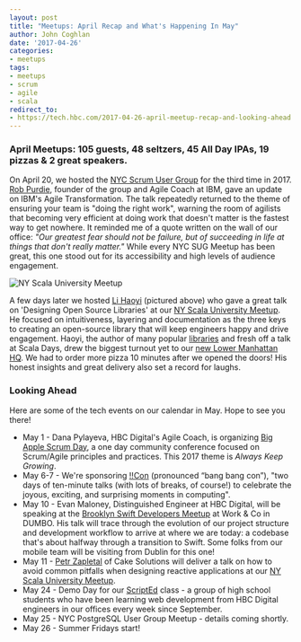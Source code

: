 ```yaml
---
layout: post
title: "Meetups: April Recap and What's Happening In May"
author: John Coghlan
date: '2017-04-26'
categories: 
- meetups
tags:
- meetups
- scrum
- agile
- scala
redirect_to:
- https://tech.hbc.com/2017-04-26-april-meetup-recap-and-looking-ahead.html
---
```


### April Meetups: 105 guests, 48 seltzers, 45 All Day IPAs, 19 pizzas & 2 great speakers. 

On April 20, we hosted the [NYC Scrum User Group](https://www.meetup.com/NYC-Scrum-User-Group/) for the third time in 2017. [Rob Purdie](https://twitter.com/robpurdie), founder of the group and Agile Coach at IBM, gave an update on IBM's Agile Transformation. The talk repeatedly returned to the theme of ensuring your team is "doing the right work", warning the room of agilists that becoming very efficient at doing work that doesn't matter is the fastest way to get nowhere. It reminded me of a quote written on the wall of our office: *"Our greatest fear should not be failure, but of succeeding in life at things that don't really matter."* While every NYC SUG Meetup has been great, this one stood out for its accessibility and high levels of audience engagement.

![NY Scala University Meetup](http://i.imgur.com/KgP4K4N.jpg)

A few days later we hosted [Li Haoyi](https://twitter.com/li_haoyi) (pictured above) who gave a great talk on 'Designing Open Source Libraries' at our [NY Scala University Meetup](https://www.meetup.com/New-York-Scala-University/). He focused on intuitiveness, layering and documentation as the three keys to creating an open-source library that will keep engineers happy and drive engagement. Haoyi, the author of many popular [libraries](https://github.com/lihaoyi) and fresh off a talk at Scala Days, drew the biggest turnout yet to our [new Lower Manhattan HQ](http://tech.gilt.com/culture/2016/08/29/new-gilt-hq). We had to order more pizza 10 minutes after we opened the doors! His honest insights and great delivery also set a record for laughs.

### Looking Ahead

Here are some of the tech events on our calendar in May. Hope to see you there! 

* May 1 - Dana Pylayeva, HBC Digital's Agile Coach, is organizing [Big Apple Scrum Day](http://www.bigapplescrumday.org/), a one day community conference focused on Scrum/Agile principles and practices. This 2017 theme is *Always Keep Growing*.
* May 6-7 - We're sponsoring [!!Con](http://bangbangcon.com/) (pronounced “bang bang con”), "two days of ten-minute talks (with lots of breaks, of course!) to celebrate the joyous, exciting, and surprising moments in computing".
* May 10 - Evan Maloney, Distinguished Engineer at HBC Digital, will be speaking at the [Brooklyn Swift Developers Meetup](https://www.meetup.com/Brooklyn-Swift-Developers/events/239507650/) at Work & Co in DUMBO. His talk will trace through the evolution of our project structure and development workflow to arrive at where we are today: a codebase that's about halfway through a transition to Swift. Some folks from our mobile team will be visiting from Dublin for this one!
* May 11 - [Petr Zapletal](https://twitter.com/petr_zapletal) of Cake Solutions will deliver a talk on how to avoid common pitfalls when designing reactive applications at our [NY Scala University Meetup](https://www.meetup.com/New-York-Scala-University/events/239511823/). 
* May 24 - Demo Day for our [ScriptEd](https://scripted.org) class - a group of high school students who have been learning web development from HBC Digital engineers in our offices every week since September. 
* May 25 - NYC PostgreSQL User Group Meetup - details coming shortly. 
* May 26 - Summer Fridays start! 


